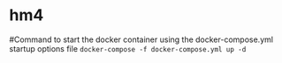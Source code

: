 # hm4
#Command to start the docker container using the docker-compose.yml startup options file
`docker-compose -f docker-compose.yml up -d`

